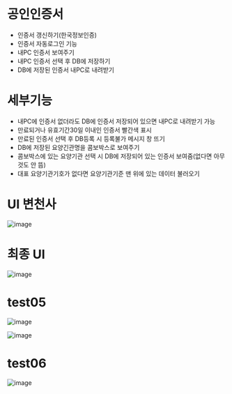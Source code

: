 # 공인인증서
- 인증서 갱신하기(한국정보인증)
- 인증서 자동로그인 기능
- 내PC 인증서 보여주기
- 내PC 인증서 선택 후 DB에 저장하기
- DB에 저장된 인증서 내PC로 내려받기


# 세부기능
- 내PC에 인증서 없더라도 DB에 인증서 저장되어 있으면 내PC로 내려받기 가능
- 만료되거나 유효기간30일 이내인 인증서 빨간색 표시
- 만료된 인증서 선택 후 DB등록 시 등록불가 메시지 창 뜨기
- DB에 저장된 요양긴관명을 콤보박스로 보여주기
- 콤보박스에 있는 요양기관 선택 시 DB에 저장되어 있는 인증서 보여줌(없다면 아무것도 안 뜸)
- 대표 요양기관기호가 없다면 요양기관기준 맨 위에 있는 데이터 불러오기 



# UI 변천사

![image](https://user-images.githubusercontent.com/65011438/170907429-2ed1af42-65b1-44c0-9ec7-88f4c782b2d6.png)




# 최종 UI

![image](https://user-images.githubusercontent.com/65011438/170907715-6975da3f-4b69-46cc-b74b-e42d618be4af.png)


# test05
![image](https://user-images.githubusercontent.com/65011438/172575853-0497da4d-dc4b-4460-9335-7b5dad2a30d6.png)

![image](https://user-images.githubusercontent.com/65011438/173291401-577dad10-0e33-483b-9c01-84820269263d.png)


# test06
![image](https://user-images.githubusercontent.com/65011438/172577084-a876554c-e59a-4c3a-8da9-e2f7383b4ccf.png)

